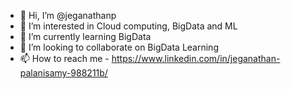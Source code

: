 - 👋 Hi, I’m @jeganathanp
- 👀 I’m interested in Cloud computing, BigData and ML
- 🌱 I’m currently learning BigData
- 💞️ I’m looking to collaborate on BigData Learning
- 📫 How to reach me 
        - https://www.linkedin.com/in/jeganathan-palanisamy-988211b/

<!---
jeganathanp/jeganathanp is a ✨ special ✨ repository because its `README.md` (this file) appears on your GitHub profile.
You can click the Preview link to take a look at your changes.
--->
